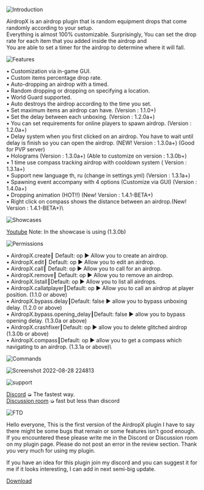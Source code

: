 ![Introduction](https://user-images.githubusercontent.com/88251253/187979164-7d28356c-620a-4a48-8c96-bbd41d1cd081.png)

AirdropX is an airdrop plugin that is random equipment drops that come randomly according to your setup.<br />
Everything is almost 100% customizable. Surprisingly, You can set the drop rate for each item that you added inside the airdrop and<br />
You are able to set a timer for the airdrop to determine where it will fall.

![Features](https://user-images.githubusercontent.com/88251253/187979187-ddaa3f71-5c60-44de-95ff-fd0acaea1a32.png)

• Customization via in-game GUI.\
• Custom items percentage drop rate.\
• Auto-dropping an airdrop with a timed.\
• Random dropping or dropping on specifying a location.\
• World Guard supported.\
• Auto destroys the airdrop according to the time you set.\
• Set maximum items an airdrop can have. (Version : 1.1.0+)\
• Set the delay between each unboxing. (Version : 1.2.0a+)\
• You can set requirements for online players to spawn airdrop. (Version : 1.2.0a+)\
• Delay system when you first clicked on an airdrop. You have to wait until delay is finish so you can open the airdrop. (NEW! Version : 1.3.0a+) (Good for PVP server)\
• Holograms (Version : 1.3.0a+) (Able to customize on version : 1.3.0b+)\
• 1 time use compass tracking airdrop with cooldown system ( Version : 1.3.1a+)\
• Support new language th, ru (change in settings.yml) (Version : 1.3.1a+)\
• Spawning event accompany with 4 options (Customize via GUI) (Version : 1.4.0a+)\
• Dropping animation (HOT!!) (New! Version : 1.4.1-BETA+)\
• Right click on compass shows the distance between an airdrop.(New! Version : 1.4.1-BETA+)\

![Showcases](https://user-images.githubusercontent.com/88251253/187979216-cd9969f5-5875-4d7e-8a9d-bf3a87d0a8a5.png)

[Youtube](https://www.youtube.com/watch?v=a0jdry1KY5o) Note: In the showcase is using (1.3.0b)

![Permissions](https://user-images.githubusercontent.com/88251253/187979268-97876a6f-7b7f-4424-8f6a-41ec2d3261ef.png)

• AirdropX.create┃ Default: op ▶ Allow you to create an airdrop.\
• AirdropX.edit┃ Default: op ▶ Allow you to edit an airdrop.\
• AirdropX.call┃ Default: op ▶ Allow you to call for an airdrop.\
• AirdropX.remove┃ Default: op ▶ Allow you to remove an airdrop.\
• AirdropX.listall┃Default: op ▶ Allow you to list all airdrops.\
• AirdropX.callatplayer┃Default: op ▶ Allow you to call an airdrop at player position. (1.1.0 or above)\
• AirdropX.bypass.delay┃Default: false ▶ allow you to bypass unboxing delay. (1.2.0 or above)\
• AirdropX.bypass.opening_delay┃Default: false ▶ allow you to bypass opening delay. (1.3.0a or above)\
• AirdropX.crashfixer┃Default: op ▶ allow you to delete glitched airdrop (1.3.0b or above)\
• AirdropX.compass┃Default: op ▶ allow you to get a compass which navigating to an airdrop. (1.3.1a or above)\

![Commands](https://user-images.githubusercontent.com/88251253/187979324-064f25b0-107f-43dc-8d10-a10ef0e2e162.png)

![Screenshot 2022-08-28 224813](https://user-images.githubusercontent.com/88251253/187979375-d883b1df-df02-4b70-9109-d6655468e2c6.png)

![support](https://user-images.githubusercontent.com/88251253/187979398-af83d8d3-1842-479e-9760-d748d9ce1a3b.png)

[Discord](https://discord.gg/2YxDhSQjqF) ➭ The fastest way.\
[Discussion room](https://www.spigotmc.org/threads/airdropsx-1-16-5-1-19-x-gui-customization-custom-drop-rate-auto-random-dropping-etc.571353/) ➭ fast but less than discord

![FTD](https://user-images.githubusercontent.com/88251253/187979418-14e3279a-b6ce-4d38-a349-f2bdf9ab5aff.png)

Hello everyone, This is the first version of the AirdropX plugin I have to say there might be some bugs that remain or some features isn't good enough. If you encountered these please write me in the Discord or Discussion room on my plugin page. Please do not post an error in the review section. Thank you very much for using my plugin.

If you have an idea for this plugin join my discord and you can suggest it for me if it looks interesting, I can add in next semi-big update.

[Download](https://www.spigotmc.org/resources/airdropsx-1-16-5-1-19-x-gui-customization-custom-drop-rate-auto-random-dropping-etc.104891/)
